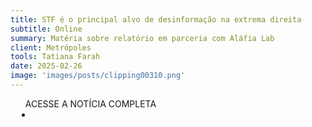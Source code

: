 ```yaml
---
title: STF é o principal alvo de desinformação na extrema direita
subtitle: Online
summary: Matéria sobre relatório em parceria com Aláfia Lab
client: Metrópoles
tools: Tatiana Farah
date: 2025-02-26
image: 'images/posts/clipping00310.png'
---
```


<div class="post__share"><ul class="share__list list-reset">ACESSE A NOTÍCIA COMPLETA<li class="share__item" style="margin-left: 10px"><a class="share__link share__facebook" style="background: #fa5657" href="https://platobr.com.br/stf-e-o-principal-alvo-de-desinformacao-na-extrema-direita/
onclick=window.open(this.href, 'pop-up', 'left=20,top=20,width=500,height=500,toolbar=1,resizable=0'); return false;" title="Link" rel="nofolow"><i class="fa-solid fa-link"></i></a></li></ul></div>
<!-- <div class="gallery-box"><div class="gallery"><img src="/clipping/images/example-1.jpg" loading="lazy" alt="Project"><img src="/clipping/images/example-2.jpg" loading="lazy" alt="Project"></div><em>Gallery / <a href="https://www.freepik.com/" target="_blank">Freepic</a></em></div> -->
